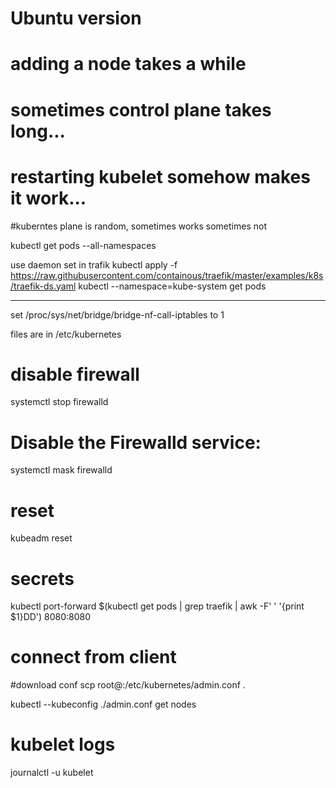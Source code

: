 # Ubuntu version

# adding a node takes a while

# sometimes control plane takes long...
# restarting kubelet somehow makes it work...

#kuberntes plane is random, sometimes works sometimes not

kubectl get pods --all-namespaces



use daemon set in trafik
kubectl apply -f https://raw.githubusercontent.com/containous/traefik/master/examples/k8s/traefik-ds.yaml
 kubectl --namespace=kube-system get pods


***

set 
/proc/sys/net/bridge/bridge-nf-call-iptables
to 1

files are in 
/etc/kubernetes

# disable firewall

systemctl stop firewalld

# Disable the Firewalld service:
systemctl mask firewalld

# reset

kubeadm reset

# secrets

kubectl port-forward $(kubectl get pods | grep traefik | awk -F' ' '{print $1}DD') 8080:8080

# connect from client 
#download conf
scp root@<master ip>:/etc/kubernetes/admin.conf .

kubectl --kubeconfig ./admin.conf get nodes

# kubelet  logs
journalctl -u kubelet